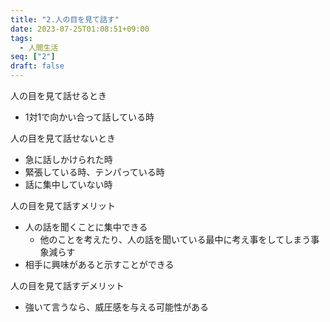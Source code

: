 ```yaml
---
title: "2.人の目を見て話す"
date: 2023-07-25T01:08:51+09:00
tags: 
  - 人間生活
seq: ["2"]
draft: false
---
```


人の目を見て話せるとき
- 1対1で向かい合って話している時

人の目を見て話せないとき
- 急に話しかけられた時
- 緊張している時、テンパっている時
- 話に集中していない時

人の目を見て話すメリット
- 人の話を聞くことに集中できる
  - 他のことを考えたり、人の話を聞いている最中に考え事をしてしまう事象減らす
- 相手に興味があると示すことができる

人の目を見て話すデメリット
- 強いて言うなら、威圧感を与える可能性がある